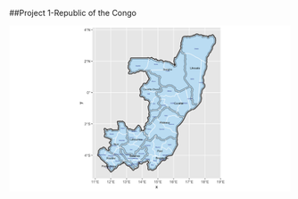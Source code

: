 ##Project 1-Republic of the Congo

![project picture](https://github.com/Xingyu-Wang02/DATA-100/blob/main/pictures/republic%20of%20congo.png)
